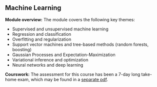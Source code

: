 ## Machine Learning

**Module overview:** The module covers the following key themes:

- Supervised and unsupervised machine learning
- Regression and classification
- Overfitting and regularization
- Support vector machines and tree-based methods (random forests, boosting)
- Gaussian Processes and Expectation-Maximization
- Variational inference and optimization
- Neural networks and deep learning

**Courswork:** The assessment for this course has been a 7-day long take-home exam, which may be found in a [separate pdf](Instructions.pdf).
